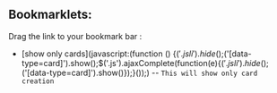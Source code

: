 Bookmarklets:
-------------

Drag the link to your bookmark bar : 

* [show only cards](javascript:(function () {$('.js li').hide();$('[data-type=card]').show();$('.js').ajaxComplete(function(e){$('.js li').hide();$('[data-type=card]').show()});}());) -- `This will show only card creation`
